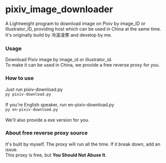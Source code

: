 # pixiv_image_downloader
A Lightweight program to download image on Pixiv by image_ID or Illustrator_ID, providing host which can be used in China at the same time.<br>
It's originally build by 冷溪凌寒 and develop by me.<br>
<h3>Usage</h3>
Download Pixiv image by image_id or illustrator_id.<br>
To make it can be used in China, we provide a free reverse proxy for you.
<h3>How to use</h3>
Just run pixiv-download.py<br>
<code>py pixiv-download.py</code><br><br>
If you're English speaker, run en-pixiv-download.py<br>
 <code>py en-pixiv-download.py</code><br><br>
 We'll also provide a exe version for you.
<h3>About free reverse proxy source</h3>
It's built by myself. The proxy will run all the time. If it break down, add an issue.<br>
This proxy is free, but <b>You Should Not Abuse It</b>.
